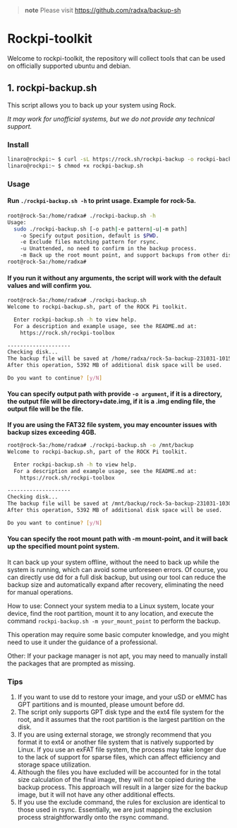 > **note**
> Please visit https://github.com/radxa/backup-sh

# Rockpi-toolkit

Welcome to rockpi-toolkit, the repository will collect tools that can be used on officially supported ubuntu and debian.

## 1. rockpi-backup.sh

This script allows you to back up your system using Rock.

_It may work for unofficial systems, but we do not provide any technical support._

### Install

```bash
linaro@rockpi:~ $ curl -sL https://rock.sh/rockpi-backup -o rockpi-backup.sh
linaro@rockpi:~ $ chmod +x rockpi-backup.sh
```

### Usage

#### Run `./rockpi-backup.sh -h` to print usage. Example for rock-5a.

```bash
root@rock-5a:/home/radxa# ./rockpi-backup.sh -h
Usage:
  sudo ./rockpi-backup.sh [-o path|-e pattern|-u|-m path]
    -o Specify output position, default is $PWD.
    -e Exclude files matching pattern for rsync.
    -u Unattended, no need to confirm in the backup process.
    -m Back up the root mount point, and support backups from other disks as well.
root@rock-5a:/home/radxa#
```
#### If you run it without any arguments, the script will work with the default values and will confirm you.

```bash
root@rock-5a:/home/radxa# ./rockpi-backup.sh
Welcome to rockpi-backup.sh, part of the ROCK Pi toolkit.

  Enter rockpi-backup.sh -h to view help.
  For a description and example usage, see the README.md at:
    https://rock.sh/rockpi-toolbox 

--------------------
Checking disk...
The backup file will be saved at /home/radxa/rock-5a-backup-231031-1015.img
After this operation, 5392 MB of additional disk space will be used.

Do you want to continue? [y/N]
```
#### You can specify output path with provide `-o argument`, if it is a directory, the output file will be directory+date.img, if it is a .img ending file, the output file will be the file.

**If you are using the FAT32 file system, you may encounter issues with backup sizes exceeding 4GB.**
```bash
root@rock-5a:/home/radxa# ./rockpi-backup.sh -o /mnt/backup
Welcome to rockpi-backup.sh, part of the ROCK Pi toolkit.

  Enter rockpi-backup.sh -h to view help.
  For a description and example usage, see the README.md at:
    https://rock.sh/rockpi-toolbox 

--------------------
Checking disk...
The backup file will be saved at /mnt/backup/rock-5a-backup-231031-1030.img
After this operation, 5392 MB of additional disk space will be used.

Do you want to continue? [y/N] 
```
#### You can specify the root mount path with -m mount-point, and it will back up the specified mount point system.


It can back up your system offline, without the need to back up while the system is running, which can avoid some unforeseen errors. Of course, you can directly use dd for a full disk backup, but using our tool can reduce the backup size and automatically expand after recovery, eliminating the need for manual operations.

How to use:
Connect your system media to a Linux system, locate your device, find the root partition, mount it to any location, and execute the command `rockpi-backup.sh -m your_mount_point` to perform the backup.

This operation may require some basic computer knowledge, and you might need to use it under the guidance of a professional.

Other: If your package manager is not apt, you may need to manually install the packages that are prompted as missing.

### Tips

1. If you want to use dd to restore your image, and your uSD or eMMC has GPT partitions and is mounted, please umount before dd.
2. The script only supports GPT disk type and the ext4 file system for the root, and it assumes that the root partition is the largest partition on the disk.
3. If you are using external storage, we strongly recommend that you format it to ext4 or another file system that is natively supported by Linux. If you use an exFAT file system, the process may take longer due to the lack of support for sparse files, which can affect efficiency and storage space utilization.
4. Although the files you have excluded will be accounted for in the total size calculation of the final image, they will not be copied during the backup process. This approach will result in a larger size for the backup image, but it will not have any other additional effects.
5. If you use the exclude command, the rules for exclusion are identical to those used in rsync. Essentially, we are just mapping the exclusion process straightforwardly onto the rsync command.